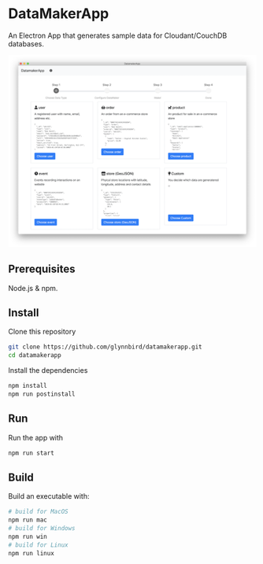 # DataMakerApp

An Electron App that generates sample data for Cloudant/CouchDB databases.

![screenshot](datamakerapp.png)

## Prerequisites

Node.js & npm.

## Install

Clone this repository

```sh
git clone https://github.com/glynnbird/datamakerapp.git
cd datamakerapp
```

Install the dependencies

```sh
npm install
npm run postinstall
```

## Run

Run the app with

```sh
npm run start
```

## Build

Build an executable with:

```sh
# build for MacOS
npm run mac
# build for Windows
npm run win
# build for Linux
npm run linux
```